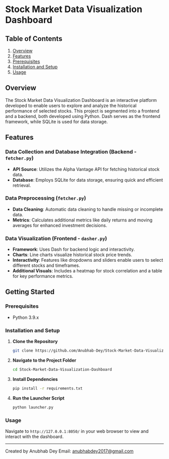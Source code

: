 
# Stock Market Data Visualization Dashboard

## Table of Contents
1. [Overview](#overview)
2. [Features](#features)
3. [Prerequisites](#prerequisites)
4. [Installation and Setup](#installation-and-setup)
5. [Usage](#usage)

## Overview

The Stock Market Data Visualization Dashboard is an interactive platform developed to enable users to explore and analyze the historical performance of selected stocks. This project is segmented into a frontend and a backend, both developed using Python. Dash serves as the frontend framework, while SQLite is used for data storage.


## Features

### Data Collection and Database Integration (Backend - `fetcher.py`)

- **API Source**: Utilizes the Alpha Vantage API for fetching historical stock data.
- **Database**: Employs SQLite for data storage, ensuring quick and efficient retrieval.


### Data Preprocessing (`fetcher.py`)

- **Data Cleaning**: Automatic data cleaning to handle missing or incomplete data.
- **Metrics**: Calculates additional metrics like daily returns and moving averages for enhanced investment decisions.


### Data Visualization (Frontend - `dasher.py`)

- **Framework**: Uses Dash for backend logic and interactivity.
- **Charts**: Line charts visualize historical stock price trends.
- **Interactivity**: Features like dropdowns and sliders enable users to select different stocks and timeframes.
- **Additional Visuals**: Includes a heatmap for stock correlation and a table for key performance metrics.


## Getting Started

### Prerequisites

- Python 3.9.x

### Installation and Setup

1. **Clone the Repository**
    ```bash
    git clone https://github.com/Anubhab-Dey/Stock-Market-Data-Visualization-Dashboard.git
    ```

2. **Navigate to the Project Folder**
    ```bash
    cd Stock-Market-Data-Visualization-Dashboard
    ```

3. **Install Dependencies**
    ```bash
    pip install -r requirements.txt
    ```

4. **Run the Launcher Script**
    ```bash
    python launcher.py
    ```


### Usage

Navigate to `http://127.0.0.1:8050/` in your web browser to view and interact with the dashboard.

---

Created by Anubhab Dey
Email: anubhabdey2017@gmail.com
